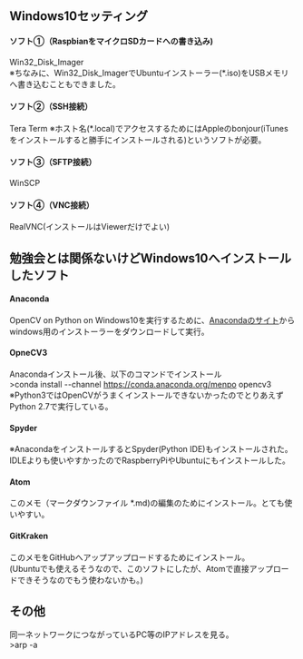 ## Windows10セッティング
#### ソフト①（RaspbianをマイクロSDカードへの書き込み)
Win32_Disk_Imager   
※ちなみに、Win32_Disk_ImagerでUbuntuインストーラー(*.iso)をUSBメモリへ書き込むこともできました。
#### ソフト②（SSH接続）
Tera Term
※ホスト名(*.local)でアクセスするためにはAppleのbonjour(iTunesをインストールすると勝手にインストールされる)というソフトが必要。

#### ソフト③（SFTP接続）
WinSCP

#### ソフト④（VNC接続）
RealVNC(インストールはViewerだけでよい)

## 勉強会とは関係ないけどWindows10へインストールしたソフト
#### Anaconda
OpenCV on Python on Windows10を実行するために、[Anacondaのサイト](https://www.continuum.io/)からwindows用のインストーラーをダウンロードして実行。   

#### OpneCV3
Anacondaインストール後、以下のコマンドでインストール  
\>conda install --channel https://conda.anaconda.org/menpo opencv3  
※Python3ではOpenCVがうまくインストールできないかったのでとりあえずPython 2.7で実行している。

#### Spyder
※AnacondaをインストールするとSpyder(Python IDE)もインストールされた。IDLEよりも使いやすかったのでRaspberryPiやUbuntuにもインストールした。

#### Atom
このメモ（マークダウンファイル *.md)の編集のためにインストール。とても使いやすい。

#### GitKraken  
このメモをGitHubへアップアップロードするためにインストール。  
(Ubuntuでも使えるそうなので、このソフトにしたが、Atomで直接アップロードできそうなのでもう使わないかも。)

## その他
同一ネットワークにつながっているPC等のIPアドレスを見る。  
\>arp -a
